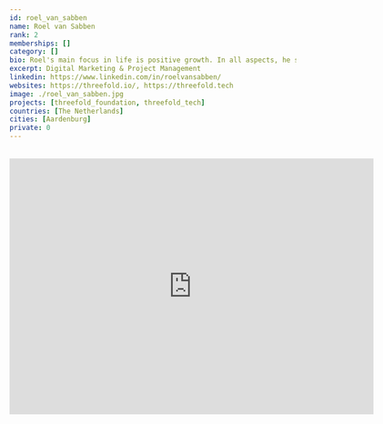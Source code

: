 ```yaml
---
id: roel_van_sabben
name: Roel van Sabben
rank: 2
memberships: []
category: []
bio: Roel's main focus in life is positive growth. In all aspects, he seeks to push boundaries that help him, the people around him, or even people he does not even know. He's a firm believer of the ripple effect; the more positive ripples you send out, the more people are likely to be affected by them, to in their turn replicate the ripples. Being an Explorer is one of those ripples.
excerpt: Digital Marketing & Project Management
linkedin: https://www.linkedin.com/in/roelvansabben/
websites: https://threefold.io/, https://threefold.tech
image: ./roel_van_sabben.jpg
projects: [threefold_foundation, threefold_tech]
countries: [The Netherlands]
cities: [Aardenburg]
private: 0
---
```


<BR>

<div class="aspect-w-16 aspect-h-9">
  <iframe src="https://player.vimeo.com/video/414512583" width="640" height="450" frameborder="0" allow="autoplay; fullscreen; picture-in-picture" allowfullscreen></iframe>
</div>

<BR>
